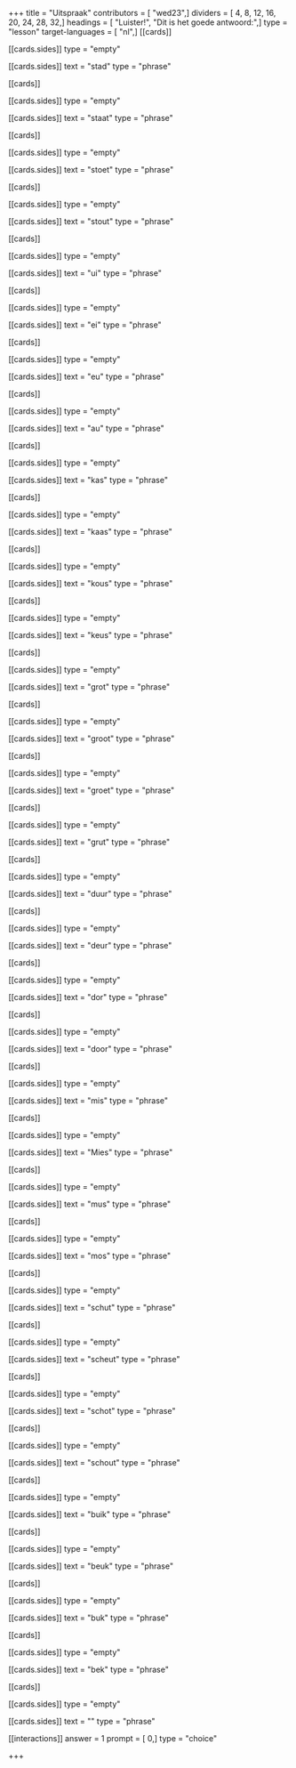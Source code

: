 +++
title = "Uitspraak"
contributors = [ "wed23",]
dividers = [ 4, 8, 12, 16, 20, 24, 28, 32,]
headings = [ "Luister!", "Dit is het goede antwoord:",]
type = "lesson"
target-languages = [ "nl",]
[[cards]]

[[cards.sides]]
type = "empty"

[[cards.sides]]
text = "stad"
type = "phrase"

[[cards]]

[[cards.sides]]
type = "empty"

[[cards.sides]]
text = "staat"
type = "phrase"

[[cards]]

[[cards.sides]]
type = "empty"

[[cards.sides]]
text = "stoet"
type = "phrase"

[[cards]]

[[cards.sides]]
type = "empty"

[[cards.sides]]
text = "stout"
type = "phrase"

[[cards]]

[[cards.sides]]
type = "empty"

[[cards.sides]]
text = "ui"
type = "phrase"

[[cards]]

[[cards.sides]]
type = "empty"

[[cards.sides]]
text = "ei"
type = "phrase"

[[cards]]

[[cards.sides]]
type = "empty"

[[cards.sides]]
text = "eu"
type = "phrase"

[[cards]]

[[cards.sides]]
type = "empty"

[[cards.sides]]
text = "au"
type = "phrase"

[[cards]]

[[cards.sides]]
type = "empty"

[[cards.sides]]
text = "kas"
type = "phrase"

[[cards]]

[[cards.sides]]
type = "empty"

[[cards.sides]]
text = "kaas"
type = "phrase"

[[cards]]

[[cards.sides]]
type = "empty"

[[cards.sides]]
text = "kous"
type = "phrase"

[[cards]]

[[cards.sides]]
type = "empty"

[[cards.sides]]
text = "keus"
type = "phrase"

[[cards]]

[[cards.sides]]
type = "empty"

[[cards.sides]]
text = "grot"
type = "phrase"

[[cards]]

[[cards.sides]]
type = "empty"

[[cards.sides]]
text = "groot"
type = "phrase"

[[cards]]

[[cards.sides]]
type = "empty"

[[cards.sides]]
text = "groet"
type = "phrase"

[[cards]]

[[cards.sides]]
type = "empty"

[[cards.sides]]
text = "grut"
type = "phrase"

[[cards]]

[[cards.sides]]
type = "empty"

[[cards.sides]]
text = "duur"
type = "phrase"

[[cards]]

[[cards.sides]]
type = "empty"

[[cards.sides]]
text = "deur"
type = "phrase"

[[cards]]

[[cards.sides]]
type = "empty"

[[cards.sides]]
text = "dor"
type = "phrase"

[[cards]]

[[cards.sides]]
type = "empty"

[[cards.sides]]
text = "door"
type = "phrase"

[[cards]]

[[cards.sides]]
type = "empty"

[[cards.sides]]
text = "mis"
type = "phrase"

[[cards]]

[[cards.sides]]
type = "empty"

[[cards.sides]]
text = "Mies"
type = "phrase"

[[cards]]

[[cards.sides]]
type = "empty"

[[cards.sides]]
text = "mus"
type = "phrase"

[[cards]]

[[cards.sides]]
type = "empty"

[[cards.sides]]
text = "mos"
type = "phrase"

[[cards]]

[[cards.sides]]
type = "empty"

[[cards.sides]]
text = "schut"
type = "phrase"

[[cards]]

[[cards.sides]]
type = "empty"

[[cards.sides]]
text = "scheut"
type = "phrase"

[[cards]]

[[cards.sides]]
type = "empty"

[[cards.sides]]
text = "schot"
type = "phrase"

[[cards]]

[[cards.sides]]
type = "empty"

[[cards.sides]]
text = "schout"
type = "phrase"

[[cards]]

[[cards.sides]]
type = "empty"

[[cards.sides]]
text = "buik"
type = "phrase"

[[cards]]

[[cards.sides]]
type = "empty"

[[cards.sides]]
text = "beuk"
type = "phrase"

[[cards]]

[[cards.sides]]
type = "empty"

[[cards.sides]]
text = "buk"
type = "phrase"

[[cards]]

[[cards.sides]]
type = "empty"

[[cards.sides]]
text = "bek"
type = "phrase"

[[cards]]

[[cards.sides]]
type = "empty"

[[cards.sides]]
text = ""
type = "phrase"

[[interactions]]
answer = 1
prompt = [ 0,]
type = "choice"

+++
